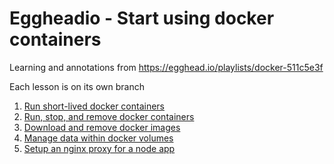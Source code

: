# Eggheadio - Start using docker containers

Learning and annotations from https://egghead.io/playlists/docker-511c5e3f

Each lesson is on its own branch

1. [Run short-lived docker containers](./01-run-short-lived-docker-containers.md)
2. [Run, stop, and remove docker containers](./02-run-stop-and-remove-containers.md)
3. [Download and remove docker images](./03-download-and-remove-images.md)
4. [Manage data within docker volumes](./04-manage-data-within-docker-volumes.md)
5. [Setup an nginx proxy for a node app](./05-setup-nginx-proxy-for-node-app.md)
